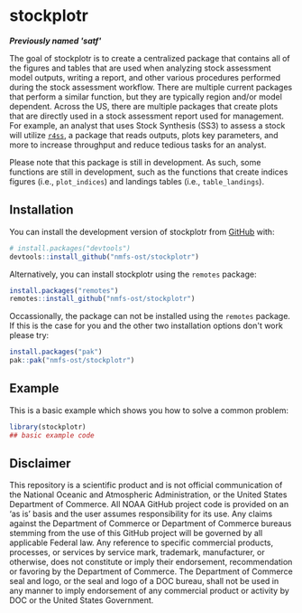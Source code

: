 # stockplotr

<!-- badges: start -->
<!-- badges: end -->

***Previously named 'satf'***

The goal of stockplotr is to create a centralized package that contains all of the figures and tables that are used when analyzing stock assessment model outputs, writing a report, and other various procedures performed during the stock assessment workflow. There are multiple current packages that perform a similar function, but they are typically region and/or model dependent. Across the US, there are multiple packages that create plots that are directly used in a stock assessment report used for management. For example, an analyst that uses Stock Synthesis (SS3) to assess a stock will utilize [`r4ss`](https://github.com/r4ss/r4ss/), a package that reads outputs, plots key parameters, and more to increase throughput and reduce tedious tasks for an analyst.

Please note that this package is still in development. As such, some functions are still in development, such as the functions that create indices figures (i.e., `plot_indices`) and landings tables (i.e., `table_landings`).

## Installation

You can install the development version of stockplotr from [GitHub](https://github.com/) with:

``` r
# install.packages("devtools")
devtools::install_github("nmfs-ost/stockplotr")
```

Alternatively, you can install stockplotr using the `remotes` package:

```r
install.packages("remotes")
remotes::install_github("nmfs-ost/stockplotr")
```

Occassionally, the package can not be installed using the `remotes` package. If this is the case for you and the other two installation options don't work please try:

```r
install.packages("pak")
pak::pak("nmfs-ost/stockplotr")
```

## Example

This is a basic example which shows you how to solve a common problem:

``` r
library(stockplotr)
## basic example code
```

## Disclaimer

This repository is a scientific product and is not official communication of the National Oceanic and Atmospheric Administration, or the United States Department of Commerce. All NOAA GitHub project code is provided on an ‘as is’ basis and the user assumes responsibility for its use. Any claims against the Department of Commerce or Department of Commerce bureaus stemming from the use of this GitHub project will be governed by all applicable Federal law. Any reference to specific commercial products, processes, or services by service mark, trademark, manufacturer, or otherwise, does not constitute or imply their endorsement, recommendation or favoring by the Department of Commerce. The Department of Commerce seal and logo, or the seal and logo of a DOC bureau, shall not be used in any manner to imply endorsement of any commercial product or activity by DOC or the United States Government.
